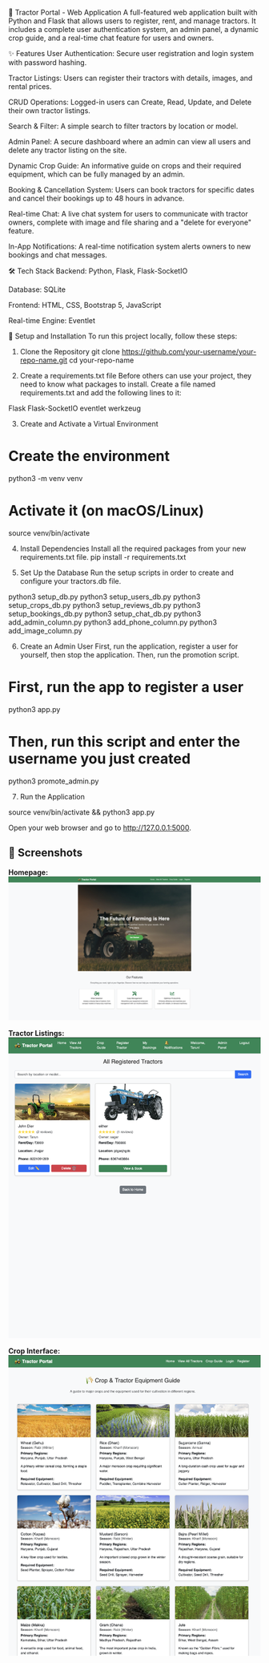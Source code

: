 🚜 Tractor Portal - Web Application
A full-featured web application built with Python and Flask that allows users to register, rent, and manage tractors. It includes a complete user authentication system, an admin panel, a dynamic crop guide, and a real-time chat feature for users and owners.

✨ Features
User Authentication: Secure user registration and login system with password hashing.

Tractor Listings: Users can register their tractors with details, images, and rental prices.

CRUD Operations: Logged-in users can Create, Read, Update, and Delete their own tractor listings.

Search & Filter: A simple search to filter tractors by location or model.

Admin Panel: A secure dashboard where an admin can view all users and delete any tractor listing on the site.

Dynamic Crop Guide: An informative guide on crops and their required equipment, which can be fully managed by an admin.

Booking & Cancellation System: Users can book tractors for specific dates and cancel their bookings up to 48 hours in advance.

Real-time Chat: A live chat system for users to communicate with tractor owners, complete with image and file sharing and a "delete for everyone" feature.

In-App Notifications: A real-time notification system alerts owners to new bookings and chat messages.

🛠️ Tech Stack
Backend: Python, Flask, Flask-SocketIO

Database: SQLite

Frontend: HTML, CSS, Bootstrap 5, JavaScript

Real-time Engine: Eventlet

🚀 Setup and Installation
To run this project locally, follow these steps:

1. Clone the Repository
git clone https://github.com/your-username/your-repo-name.git
cd your-repo-name

2. Create a requirements.txt file
Before others can use your project, they need to know what packages to install. Create a file named requirements.txt and add the following lines to it:

Flask
Flask-SocketIO
eventlet
werkzeug

3. Create and Activate a Virtual Environment
# Create the environment
python3 -m venv venv
# Activate it (on macOS/Linux)
source venv/bin/activate


4. Install Dependencies
Install all the required packages from your new requirements.txt file.
pip install -r requirements.txt

5. Set Up the Database
Run the setup scripts in order to create and configure your tractors.db file.

python3 setup_db.py
python3 setup_users_db.py
python3 setup_crops_db.py
python3 setup_reviews_db.py
python3 setup_bookings_db.py
python3 setup_chat_db.py
python3 add_admin_column.py
python3 add_phone_column.py
python3 add_image_column.py

6. Create an Admin User
First, run the application, register a user for yourself, then stop the application. Then, run the promotion script.

# First, run the app to register a user
python3 app.py

# Then, run this script and enter the username you just created
python3 promote_admin.py

7. Run the Application

source venv/bin/activate && python3 app.py 

Open your web browser and go to http://127.0.0.1:5000.

## 📸 Screenshots

**Homepage:**
![Homepage](screenshots/homepage.png)

**Tractor Listings:**
![Listings](screenshots/listings.png)

**Crop Interface:**
![Chat](screenshots/crop.png)
